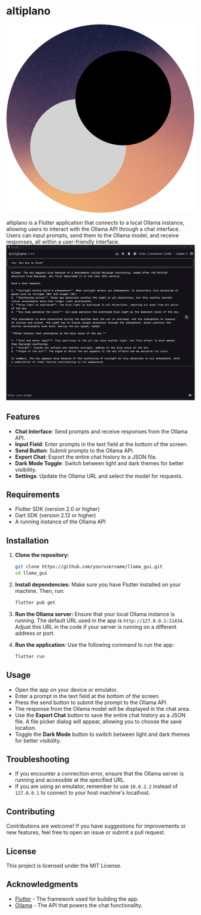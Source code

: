 # altiplano

![altiplano logo](readme_src/logo.png)

altiplano is a Flutter application that connects to a local Ollama instance, allowing users to interact with the Ollama API through a chat interface. Users can input prompts, send them to the Ollama model, and receive responses, all within a user-friendly interface.
![Llama GUI Screenshot](readme_src/image.png)
## Features

- **Chat Interface**: Send prompts and receive responses from the Ollama API.
- **Input Field**: Enter prompts in the text field at the bottom of the screen.
- **Send Button**: Submit prompts to the Ollama API.
- **Export Chat**: Export the entire chat history to a JSON file.
- **Dark Mode Toggle**: Switch between light and dark themes for better visibility.
- **Settings**: Update the Ollama URL and select the model for requests.

## Requirements

- Flutter SDK (version 2.0 or higher)
- Dart SDK (version 2.12 or higher)
- A running instance of the Ollama API

## Installation

1. **Clone the repository:**
   ```bash
   git clone https://github.com/yourusername/llama_gui.git
   cd llama_gui
   ```

2. **Install dependencies:**
   Make sure you have Flutter installed on your machine. Then, run:
   ```bash
   flutter pub get
   ```

3. **Run the Ollama server:**
   Ensure that your local Ollama instance is running. The default URL used in the app is `http://127.0.0.1:11434`. Adjust this URL in the code if your server is running on a different address or port.

4. **Run the application:**
   Use the following command to run the app:
   ```bash
   flutter run
   ```

## Usage

- Open the app on your device or emulator.
- Enter a prompt in the text field at the bottom of the screen.
- Press the send button to submit the prompt to the Ollama API.
- The response from the Ollama model will be displayed in the chat area.
- Use the **Export Chat** button to save the entire chat history as a JSON file. A file picker dialog will appear, allowing you to choose the save location.
- Toggle the **Dark Mode** button to switch between light and dark themes for better visibility.

## Troubleshooting

- If you encounter a connection error, ensure that the Ollama server is running and accessible at the specified URL.
- If you are using an emulator, remember to use `10.0.2.2` instead of `127.0.0.1` to connect to your host machine's localhost.

## Contributing

Contributions are welcome! If you have suggestions for improvements or new features, feel free to open an issue or submit a pull request.

## License

This project is licensed under the MIT License.

## Acknowledgments

- [Flutter](https://flutter.dev/) - The framework used for building the app.
- [Ollama](https://ollama.com/) - The API that powers the chat functionality.